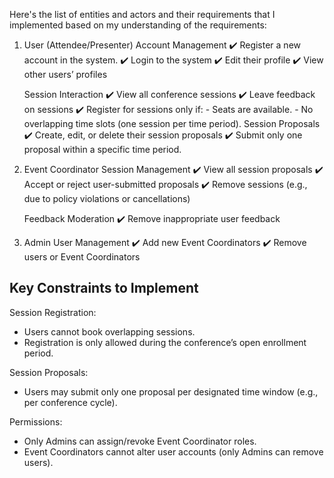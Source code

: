 Here's the list of entities and actors and their requirements
that I implemented based on my understanding of the requirements:

1. User (Attendee/Presenter)
   Account Management
   ✔️ Register a new account in the system. 
   ✔️ Login to the system 
   ✔️ Edit their profile 
   ✔️ View other users’ profiles 

   Session Interaction
   ✔️ View all conference sessions 
   ✔️ Leave feedback on sessions 
   ✔️ Register for sessions only if: 
       - Seats are available.
       - No overlapping time slots (one session per time period).
   Session Proposals
   ✔️ Create, edit, or delete their session proposals 
   ✔️ Submit only one proposal within a specific time period. 

2. Event Coordinator
   Session Management
   ✔️ View all session proposals
   ✔️ Accept or reject user-submitted proposals
   ✔️ Remove sessions (e.g., due to policy violations or cancellations)

   Feedback Moderation
   ✔️ Remove inappropriate user feedback

3. Admin
   User Management
   ✔️ Add new Event Coordinators
   ✔️ Remove users or Event Coordinators


Key Constraints to Implement
----------------------------
Session Registration:
- Users cannot book overlapping sessions.
- Registration is only allowed during the conference’s open enrollment period.

Session Proposals:
- Users may submit only one proposal per designated time window (e.g., per conference cycle). 

Permissions:
- Only Admins can assign/revoke Event Coordinator roles.
- Event Coordinators cannot alter user accounts (only Admins can remove users).